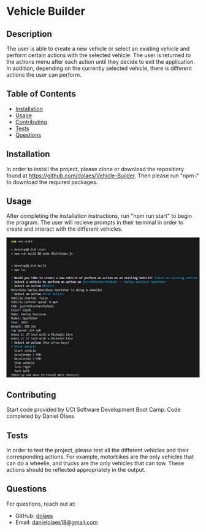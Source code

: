 # Vehicle Builder

## Description
The user is able to create a new vehicle or select an existing vehicle and perform certain actions with the selected vehicle. The user is returned to the actions menu after each action until they decide to exit the application. In addition, depending on the currently selected vehicle, there is different actions the user can perform.

## Table of Contents
- [Installation](#installation)
- [Usage](#usage)
- [Contributing](#contributing)
- [Tests](#test)
- [Questions](#questions)

## Installation
In order to install the project, please clone or download the repositiory found at https://github.com/dolaes/Vehicle-Builder. Then please run "npm i" to download the required packages.

## Usage
After completing the installation instructions, run "npm run start" to begin the program. The user will recieve prompts in their terminal in order to create and interact with the different vehicles.

![Vehicle Terminal](./images/vehicle.jpg)

## Contributing
Start code provided by UCI Software Development Boot Camp. Code completed by Daniel Olaes

## Tests
In order to test the project, please test all the different vehicles and their corresponding actions. For example, motorbikes are the only vehicles that can do a wheelie, and trucks are the only vehicles that can tow. These actions should be reflected appropriately in the output.

## Questions
For questions, reach out at:
- GitHub: [dolaes](https://github.com/dolaes)
- Email: [danielolaes18@gmail.com](mailto:danielolaes18@gmail.com)